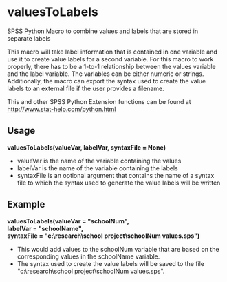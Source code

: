 # valuesToLabels
SPSS Python Macro to combine values and labels that are stored in separate labels

This macro will take label information that is contained in one variable and use it to create value labels for a second variable. For this macro to work properly, there has to be a 1-to-1 relationship between the values variable and the label variable. The variables can be either numeric or strings. Additionally, the macro can export the syntax used to create the value labels to an external file if the user provides a filename.

This and other SPSS Python Extension functions can be found at http://www.stat-help.com/python.html

## Usage
**valuesToLabels(valueVar, labelVar, syntaxFile = None)**
* valueVar is the name of the variable containing the values
* labelVar is the name of the variable containing the labels
* syntaxFile is an optional argument that contains the name of a syntax file to which the syntax used to generate the value labels will be written

## Example
**valuesToLabels(valueVar = "schoolNum",    
labelVar = "schoolName",    
syntaxFile = "c:\research\school project\schoolNum values.sps")**
* This would add values to the schoolNum variable that are based on the corresponding values in the schoolName variable.
* The syntax used to create the value labels will be saved to the file "c:\research\school project\schoolNum values.sps".

